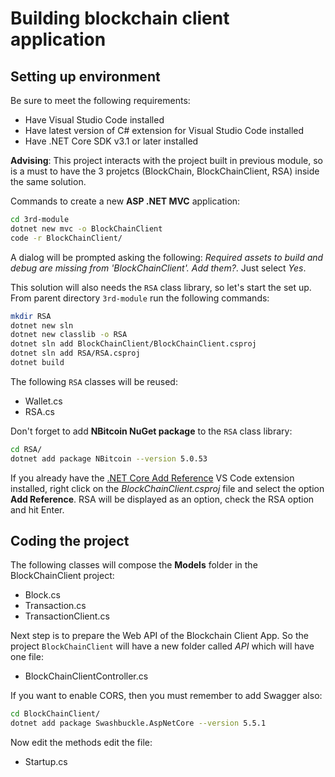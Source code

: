 # Building blockchain client application

## Setting up environment

Be sure to meet  the following requirements:

- Have Visual Studio Code installed
- Have latest version of C# extension for Visual Studio Code installed
- Have .NET Core SDK v3.1 or later installed

__Advising__: This project interacts with the project built in previous module, so is a must to have the 3 projetcs (BlockChain, BlockChainClient, RSA) inside the same solution.

Commands to create a new __ASP .NET MVC__ application:

```bash
cd 3rd-module
dotnet new mvc -o BlockChainClient
code -r BlockChainClient/
```

A dialog will be prompted asking the following: *Required assets to build and debug are missing from 'BlockChainClient'. Add them?*. Just select *Yes*.

This solution will also needs the `RSA` class library, so let's start the set up. From parent directory `3rd-module` run the following commands:

```bash
mkdir RSA
dotnet new sln
dotnet new classlib -o RSA
dotnet sln add BlockChainClient/BlockChainClient.csproj
dotnet sln add RSA/RSA.csproj
dotnet build
```

The following `RSA` classes will be reused:

- Wallet.cs
- RSA.cs

Don't forget to add __NBitcoin NuGet package__ to the `RSA` class library:

```bash
cd RSA/
dotnet add package NBitcoin --version 5.0.53
```

If you already have the [.NET Core Add Reference](https://marketplace.visualstudio.com/items?itemName=adrianwilczynski.add-reference) VS Code extension installed, right click on the *BlockChainClient.csproj* file and select the option __Add Reference__. RSA will be displayed as an option, check the RSA option and hit Enter.

## Coding the project

The following classes will compose the __Models__ folder in the BlockChainClient project:

- Block.cs
- Transaction.cs
- TransactionClient.cs

Next step is to prepare the Web API of the Blockchain Client App. So the project `BlockChainClient` will have a new folder called *API* which will have one file:

- BlockChainClientController.cs

If you want to enable CORS, then you must remember to add Swagger also:

```bash
cd BlockChainClient/
dotnet add package Swashbuckle.AspNetCore --version 5.5.1
```

Now edit the methods edit the file:

- Startup.cs
